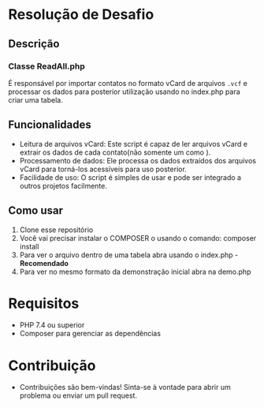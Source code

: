 # Resolução de Desafio

## Descrição

### Classe ReadAll.php 

É responsável por importar contatos no formato vCard de arquivos `.vcf` e processar os dados para posterior utilização usando no index.php para criar uma tabela.

## Funcionalidades

- Leitura de arquivos vCard: Este script é capaz de ler arquivos vCard e extrair os dados de cada contato(não somente um como ).
- Processamento de dados: Ele processa os dados extraídos dos arquivos vCard para torná-los acessíveis para uso posterior.
- Facilidade de uso: O script é simples de usar e pode ser integrado a outros projetos facilmente.

## Como usar

1. Clone esse repositório
2. Você vai precisar instalar o COMPOSER o usando o comando: composer install 
3. Para ver o arquivo dentro de uma tabela abra usando o index.php - **Recomendado**
4. Para ver no mesmo formato da demonstração inicial abra na demo.php

# Requisitos

- PHP 7.4 ou superior
- Composer para gerenciar as dependências

# Contribuição
- Contribuições são bem-vindas! Sinta-se à vontade para abrir um problema ou enviar um pull request.


